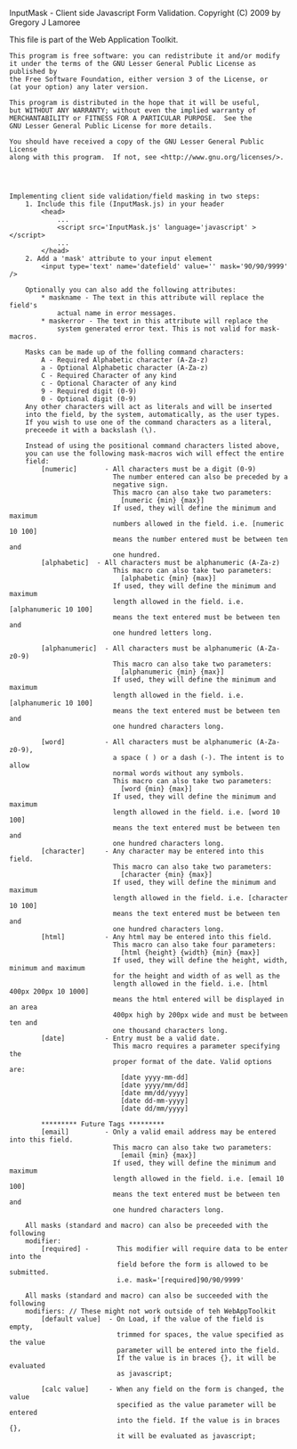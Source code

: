 
InputMask - Client side Javascript Form Validation.
Copyright (C) 2009 by Gregory J Lamoree

This file is part of the Web Application Toolkit. 

    This program is free software: you can redistribute it and/or modify
    it under the terms of the GNU Lesser General Public License as published by
    the Free Software Foundation, either version 3 of the License, or
    (at your option) any later version.

    This program is distributed in the hope that it will be useful,
    but WITHOUT ANY WARRANTY; without even the implied warranty of
    MERCHANTABILITY or FITNESS FOR A PARTICULAR PURPOSE.  See the
    GNU Lesser General Public License for more details.

    You should have received a copy of the GNU Lesser General Public License
    along with this program.  If not, see <http://www.gnu.org/licenses/>.




    Implementing client side validation/field masking in two steps:
        1. Include this file (InputMask.js) in your header
            <head>
                ...
                <script src='InputMask.js' language='javascript' ></script>
                ...
            </head>
        2. Add a 'mask' attribute to your input element
            <input type='text' name='datefield' value='' mask='90/90/9999' />
            
        Optionally you can also add the following attributes:
            * maskname - The text in this attribute will replace the field's
                actual name in error messages.
            * maskerror - The text in this attribute will replace the
                system generated error text. This is not valid for mask-macros.
                
        Masks can be made up of the folling command characters:
            A - Required Alphabetic character (A-Za-z)
            a - Optional Alphabetic character (A-Za-z)
            C - Required Character of any kind
            c - Optional Character of any kind
            9 - Required digit (0-9)
            0 - Optional digit (0-9)
        Any other characters will act as literals and will be inserted
        into the field, by the system, automatically, as the user types.
        If you wish to use one of the command characters as a literal,
        preceede it with a backslash (\).
        
        Instead of using the positional command characters listed above,
        you can use the following mask-macros wich will effect the entire
        field:
            [numeric]       - All characters must be a digit (0-9)
                              The number entered can also be preceded by a
                              negative sign.
                              This macro can also take two parameters:
                                [numeric {min} {max}]
                              If used, they will define the minimum and maximum
                              numbers allowed in the field. i.e. [numeric 10 100]
                              means the number entered must be between ten and
                              one hundred.
            [alphabetic]  - All characters must be alphanumeric (A-Za-z)
                              This macro can also take two parameters:
                                [alphabetic {min} {max}]
                              If used, they will define the minimum and maximum
                              length allowed in the field. i.e. [alphanumeric 10 100]
                              means the text entered must be between ten and
                              one hundred letters long.
            
            [alphanumeric]  - All characters must be alphanumeric (A-Za-z0-9)
                              This macro can also take two parameters:
                                [alphanumeric {min} {max}]
                              If used, they will define the minimum and maximum
                              length allowed in the field. i.e. [alphanumeric 10 100]
                              means the text entered must be between ten and
                              one hundred characters long.
            
            [word]          - All characters must be alphanumeric (A-Za-z0-9),
                              a space ( ) or a dash (-). The intent is to allow
                              normal words without any symbols.
                              This macro can also take two parameters:
                                [word {min} {max}]
                              If used, they will define the minimum and maximum
                              length allowed in the field. i.e. [word 10 100]
                              means the text entered must be between ten and
                              one hundred characters long.
            [character]     - Any character may be entered into this field.                  
                              This macro can also take two parameters:
                                [character {min} {max}]
                              If used, they will define the minimum and maximum
                              length allowed in the field. i.e. [character 10 100]
                              means the text entered must be between ten and
                              one hundred characters long.
            [html]          - Any html may be entered into this field.                  
                              This macro can also take four parameters:
                                [html {height} {width} {min} {max}]
                              If used, they will define the height, width, minimum and maximum
                              for the height and width of as well as the
                              length allowed in the field. i.e. [html 400px 200px 10 1000]
                              means the html entered will be displayed in an area
                              400px high by 200px wide and must be between ten and
                              one thousand characters long.
            [date]          - Entry must be a valid date.
                              This macro requires a parameter specifying the
                              proper format of the date. Valid options are:
                                [date yyyy-mm-dd]
                                [date yyyy/mm/dd]
                                [date mm/dd/yyyy]
                                [date dd-mm-yyyy]
                                [date dd/mm/yyyy]
                              
            ********* Future Tags *********
            [email]         - Only a valid email address may be entered into this field.                  
                              This macro can also take two parameters:
                                [email {min} {max}]
                              If used, they will define the minimum and maximum
                              length allowed in the field. i.e. [email 10 100]
                              means the text entered must be between ten and
                              one hundred characters long.
                              
        All masks (standard and macro) can also be preceeded with the following
        modifier:
            [required] -       This modifier will require data to be enter into the
                               field before the form is allowed to be submitted. 
                               i.e. mask='[required]90/90/9999' 

        All masks (standard and macro) can also be succeeded with the following
        modifiers: // These might not work outside of teh WebAppToolkit 
            [default value]  - On Load, if the value of the field is empty,
                               trimmed for spaces, the value specified as the value
                               parameter will be entered into the field.
                               If the value is in braces {}, it will be evaluated
                               as javascript;
            
            [calc value]     - When any field on the form is changed, the value 
                               specified as the value parameter will be entered
                               into the field. If the value is in braces {},
                               it will be evaluated as javascript;
            
            

